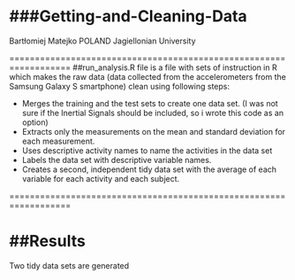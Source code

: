 ###Getting-and-Cleaning-Data
==================================================================
Bartłomiej Matejko
POLAND
Jagiellonian University

==================================================================
##run_analysis.R 
file is a file with sets of instruction in R which makes the raw data (data collected from the accelerometers from the 
Samsung Galaxy S smartphone) clean using following steps:

* Merges the training and the test sets to create one data set.
 (I was not sure if the Inertial Signals should be included, so i wrote this code as an option)
* Extracts only the measurements on the mean and standard deviation for each measurement. 
* Uses descriptive activity names to name the activities in the data set
* Labels the data set with descriptive variable names. 
* Creates a second, independent tidy data set with the average of each variable for each activity and each subject. 

==================================================================

##Results
==================================================================
Two tidy data sets are generated
